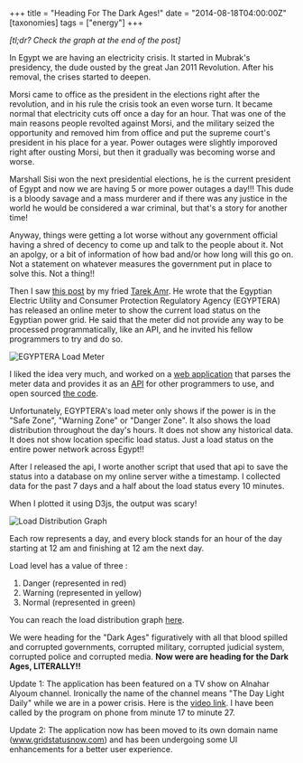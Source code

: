 +++
title = "Heading For The Dark Ages!"
date = "2014-08-18T04:00:00Z"
[taxonomies]
tags = ["energy"]
+++

_[tl;dr? Check the graph at the end of the post]_

In Egypt we are having an electricity crisis. It started in Mubrak's presidency,
the dude ousted by the great Jan 2011 Revolution. After his removal, the crises
started to deepen.

Morsi came to office as the president in the elections right after the
revolution, and in his rule the crisis took an even worse turn. It became normal
that electricity cuts off once a day for an hour. That was one of the main
reasons people revolted against Morsi, and the military seized the opportunity
and removed him from office and put the supreme court's president in his place
for a year. Power outages were slightly imporoved right after ousting Morsi, but
then it gradually was becoming worse and worse.

Marshall Sisi won the next presidential elections, he is the current president
of Egypt and now we are having 5 or more power outages a day!!! This dude is a
bloody savage and a mass murderer and if there was any justice in the world he
would be considered a war criminal, but that's a story for another time!

Anyway, things were getting a lot worse without any government official having a
shred of decency to come up and talk to the people about it. Not an apolgy, or a
bit of information of how bad and/or how long will this go on. Not a statement
on whatever measures the government put in place to solve this. Not a thing!!

Then I saw [this post](http://eg.okfn.org/2014/08/egyptera_current_load/) by my
fried [Tarek Amr](http://tarekamr.appspot.com/). He wrote that the Egyptian
Electric Utility and Consumer Protection Regulatory Agency (EGYPTERA) has
released an online meter to show the current load status on the Egyptian power
grid. He said that the meter did not provide any way to be processed
programmatically, like an API, and he invited his fellow programmers to try and
do so.

![EGYPTERA Load Meter](http://eg.okfn.org/files/2014/08/Screen-Shot-2014-08-06-at-19.59.15-222x300.png)

I liked the idea very much, and worked on a [web
application](http://www.gridstatusnow.com/) that parses the meter data and
provides it as an [API](http://www.gridstatusnow.com/status) for other
programmers to use, and open sourced [the code](https://github.com/mos3abof/power-grid-status).

Unfortunately, EGYPTERA's load meter only shows if the power is in the "Safe
Zone", "Warning Zone" or "Danger Zone". It also shows the load distribution
throughout the day's hours. It does not show any historical data. It does not
show location specific load status. Just a load status on the entire power
network across Egypt!!

After I released the api, I worte another script that used that api to save the
status into a database on my online server withe a timestamp. I collected data
for the past 7 days and a half about the load status every 10 minutes.

When I plotted it using D3js, the output was scary!

![Load Distribution Graph](https://farm6.staticflickr.com/5588/15061405582_bb8de1c0cc_n.jpg)

Each row represents a day, and every block stands for an hour of the day
starting at 12 am and finishing at 12 am the next day.

Load level has a value of three :

1. Danger (represented in red)
2. Warning (represented in yellow)
3. Normal (represented in green)

You can reach the load distribution graph [here](http://www.gridstatusnow.com/history).

We were heading for the "Dark Ages" figuratively with all that blood spilled and
corrupted governments, corrupted military, corrupted judicial system, corrupted
police and corrupted media. **Now were are heading for the Dark Ages,
LITERALLY!!**

Update 1: The application has been featured on a TV show on Alnahar Alyoum
channel. Ironically the name of the channel means "The Day Light Daily" while we
are in a power crisis. Here is the [video link](https://www.youtube.com/watch?v=o2amh54k3eQ). I have been called by the
program on phone from minute 17 to minute 27.

Update 2: The application now has been moved to its own domain name
(www.gridstatusnow.com) and has been undergoing some UI enhancements for a
better user experience.
